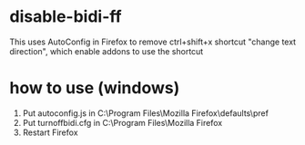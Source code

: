 # disable-bidi-ff
This uses AutoConfig in Firefox to remove ctrl+shift+x shortcut "change text direction", which enable addons to use the shortcut

# how to use (windows)
1. Put autoconfig.js in C:\Program Files\Mozilla Firefox\defaults\pref
2. Put turnoffbidi.cfg in C:\Program Files\Mozilla Firefox
3. Restart Firefox

